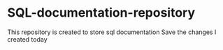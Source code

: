 # SQL-documentation-repository
This repository is created to store sql documentation
Save the changes I created today
